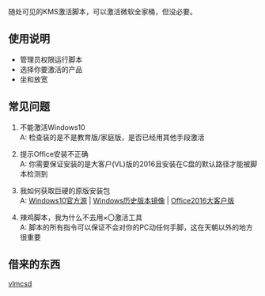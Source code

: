 随处可见的KMS激活脚本，可以激活微软全家桶，但没必要。  

## 使用说明
* 管理员权限运行脚本
* 选择你要激活的产品
* 坐和放宽

## 常见问题
1. 不能激活Windows10  
A: 检查装的是不是教育版/家庭版，是否已经用其他手段激活  

2. 提示Office安装不正确  
A: 你需要保证安装的是大客户(VL)版的2016且安装在C盘的默认路径才能被脚本检测到  

3. 我如何获取巨硬的原版安装包  
A: [Windows10官方源](https://www.microsoft.com/zh-cn/software-download/windows10) | [Windows历史版本镜像](https://msdn.itellyou.cn/) | [Office2016大客户版](http://www.sdifen.com/office2016win.html)  

4. 辣鸡脚本，我为什么不去用×〇激活工具  
A: 脚本的所有指令可以保证不会对你的PC动任何手脚，这在天朝以外的地方很重要  

## 借来的东西
[vlmcsd](https://github.com/Wind4/vlmcsd)
